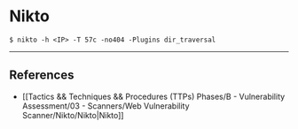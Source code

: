 # Nikto

`$ nikto -h <IP> -T 57c -no404 -Plugins dir_traversal`

---
## References

- [[Tactics && Techniques && Procedures (TTPs) Phases/B - Vulnerability Assessment/03 - Scanners/Web Vulnerability Scanner/Nikto/Nikto|Nikto]]